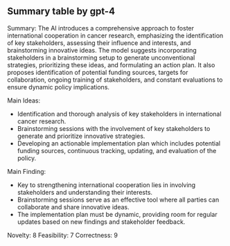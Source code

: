 ## Summary table by gpt-4
Summary: 
The AI introduces a comprehensive approach to foster international cooperation in cancer research, emphasizing the identification of key stakeholders, assessing their influence and interests, and brainstorming innovative ideas. The model suggests incorporating stakeholders in a brainstorming setup to generate unconventional strategies, prioritizing these ideas, and formulating an action plan. It also proposes identification of potential funding sources, targets for collaboration, ongoing training of stakeholders, and constant evaluations to ensure dynamic policy implications.

Main Ideas: 
- Identification and thorough analysis of key stakeholders in international cancer research.
- Brainstorming sessions with the involvement of key stakeholders to generate and prioritize innovative strategies.
- Developing an actionable implementation plan which includes potential funding sources, continuous tracking, updating, and evaluation of the policy.

Main Finding: 
- Key to strengthening international cooperation lies in involving stakeholders and understanding their interests.
- Brainstorming sessions serve as an effective tool where all parties can collaborate and share innovative ideas.
- The implementation plan must be dynamic, providing room for regular updates based on new findings and stakeholder feedback.

Novelty: 8
Feasibility: 7
Correctness: 9